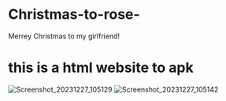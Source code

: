 # Christmas-to-rose-
Merrey Christmas to my girlfriend!
# this is a html website to apk 
![Screenshot_20231227_105129](https://github.com/kkkhs/Christmas-to-rose-/assets/141250392/ca6cde51-0852-4f9c-b09c-0b02d71be45d)
![Screenshot_20231227_105142](https://github.com/kkkhs/Christmas-to-rose-/assets/141250392/7cc26bb3-2f6a-40f6-90ca-6fe44170c057)
